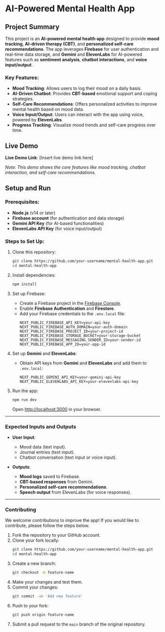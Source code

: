 # AI-Powered Mental Health App

## Project Summary

This project is an **AI-powered mental health app** designed to provide **mood tracking**, **AI-driven therapy (CBT)**, and **personalized self-care recommendations**. The app leverages **Firebase** for user authentication and real-time data storage, and **Gemini** and **ElevenLabs** for AI-powered features such as **sentiment analysis**, **chatbot interactions**, and **voice input/output**.

### Key Features:
- **Mood Tracking**: Allows users to log their mood on a daily basis.
- **AI-Driven Chatbot**: Provides **CBT-based** emotional support and coping strategies.
- **Self-Care Recommendations**: Offers personalized activities to improve mental health based on mood data.
- **Voice Input/Output**: Users can interact with the app using voice, powered by **ElevenLabs**.
- **Progress Tracking**: Visualize mood trends and self-care progress over time.

## Live Demo

**Live Demo Link**: [Insert live demo link here]

*Note: This demo shows the core features like mood tracking, chatbot interaction, and self-care recommendations.*

## Setup and Run

### Prerequisites:
- **Node.js** (v14 or later)
- **Firebase account** (for authentication and data storage)
- **Gemini API Key** (for AI-based functionalities)
- **ElevenLabs API Key** (for voice input/output)

### Steps to Set Up:

1. Clone this repository:
   ```bash
   git clone https://github.com/your-username/mental-health-app.git
   cd mental-health-app
   ```

2. Install dependencies:
   ```bash
   npm install
   ```

3. Set up Firebase:
   - Create a Firebase project in the [Firebase Console](https://console.firebase.google.com/).
   - Enable **Firebase Authentication** and **Firestore**.
   - Add your Firebase credentials to the `.env.local` file:
     ```
     NEXT_PUBLIC_FIREBASE_API_KEY=your-api-key
     NEXT_PUBLIC_FIREBASE_AUTH_DOMAIN=your-auth-domain
     NEXT_PUBLIC_FIREBASE_PROJECT_ID=your-project-id
     NEXT_PUBLIC_FIREBASE_STORAGE_BUCKET=your-storage-bucket
     NEXT_PUBLIC_FIREBASE_MESSAGING_SENDER_ID=your-sender-id
     NEXT_PUBLIC_FIREBASE_APP_ID=your-app-id
     ```

4. Set up **Gemini** and **ElevenLabs**:
   - Obtain API keys from **Gemini** and **ElevenLabs** and add them to `.env.local`:
     ```
     NEXT_PUBLIC_GEMINI_API_KEY=your-gemini-api-key
     NEXT_PUBLIC_ELEVENLABS_API_KEY=your-elevenlabs-api-key
     ```

5. Run the app:
   ```bash
   npm run dev
   ```
   Open [http://localhost:3000](http://localhost:3000) in your browser.

---

### Expected Inputs and Outputs

- **User Input**:
  - Mood data (text input).
  - Journal entries (text input).
  - Chatbot conversation (text input or voice input).

- **Outputs**:
  - **Mood logs** saved to Firebase.
  - **CBT-based responses** from Gemini.
  - **Personalized self-care recommendations**.
  - **Speech output** from ElevenLabs (for voice responses).

---

### **Contributing**

We welcome contributions to improve the app! If you would like to contribute, please follow the steps below.

1. Fork the repository to your GitHub account.
2. Clone your fork locally:
   ```bash
   git clone https://github.com/your-username/mental-health-app.git
   cd mental-health-app
   ```
3. Create a new branch:
   ```bash
   git checkout -b feature-name
   ```
4. Make your changes and test them.
5. Commit your changes:
   ```bash
   git commit -am 'Add new feature'
   ```
6. Push to your fork:
   ```bash
   git push origin feature-name
   ```
7. Submit a pull request to the `main` branch of the original repository.

